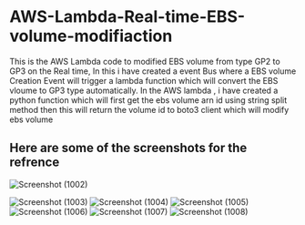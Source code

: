 # AWS-Lambda-Real-time-EBS-volume-modifiaction
This is the AWS Lambda code to modified EBS volume from type GP2 to GP3 on the Real time,
In this i have created a event Bus where a EBS volume Creation Event will trigger a lambda function which will convert the EBS vloume to GP3 type automatically.
In the AWS lambda , i have created a python function which will first get the ebs volume arn id using string split method then this will return the volume id to boto3 client which will modify ebs volume 


## Here are some of the screenshots for the refrence
![Screenshot (1002)](https://github.com/Priyansh-saxena20/AWS-LambdaReal-time-EBS-volume-modifiaction/assets/111503326/6de1267c-fb76-4324-9db1-04eddd0f90d4)

![Screenshot (1003)](https://github.com/Priyansh-saxena20/AWS-LambdaReal-time-EBS-volume-modifiaction/assets/111503326/1c470bf3-ac0b-4718-9605-67b2103914cd)
![Screenshot (1004)](https://github.com/Priyansh-saxena20/AWS-LambdaReal-time-EBS-volume-modifiaction/assets/111503326/0e5c8e0a-e295-4936-81f5-b1b7c5da580c)
![Screenshot (1005)](https://github.com/Priyansh-saxena20/AWS-LambdaReal-time-EBS-volume-modifiaction/assets/111503326/2d0eaca6-a54f-4432-a9f3-a28df8156543)
![Screenshot (1006)](https://github.com/Priyansh-saxena20/AWS-LambdaReal-time-EBS-volume-modifiaction/assets/111503326/b9a199cd-586c-4923-b9a3-4452f09e5a3e)
![Screenshot (1007)](https://github.com/Priyansh-saxena20/AWS-LambdaReal-time-EBS-volume-modifiaction/assets/111503326/77ce0ea7-509b-4918-96d2-43133ff872bc)
![Screenshot (1008)](https://github.com/Priyansh-saxena20/AWS-LambdaReal-time-EBS-volume-modifiaction/assets/111503326/523993a1-4a0e-405e-a2e4-353eccdc34ab)
